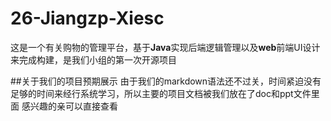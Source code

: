 # 26-Jiangzp-Xiesc
这是一个有关购物的管理平台，基于**Java**实现后端逻辑管理以及**web**前端UI设计来完成构建，是我们小组的第一次开源项目

##关于我们的项目预期展示
由于我们的markdown语法还不过关，时间紧迫没有足够的时间来经行系统学习，所以主要的项目文档被我们放在了doc和ppt文件里面
感兴趣的亲可以直接查看
